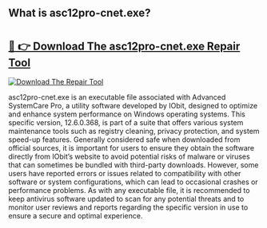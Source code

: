 ## What is asc12pro-cnet.exe? 

# <h2><a href="https://exedetect.com/download.php?asc12pro-cnet.exe">🔗 👉 Download The asc12pro-cnet.exe Repair Tool</a></h2>

[![Download The Repair Tool](https://exedetect.com/download-button.jpg)](https://exedetect.com/download.php?asc12pro-cnet.exe)

asc12pro-cnet.exe is an executable file associated with Advanced SystemCare Pro, a utility software developed by IObit, designed to optimize and enhance system performance on Windows operating systems. This specific version, 12.6.0.368, is part of a suite that offers various system maintenance tools such as registry cleaning, privacy protection, and system speed-up features. Generally considered safe when downloaded from official sources, it is important for users to ensure they obtain the software directly from IObit’s website to avoid potential risks of malware or viruses that can sometimes be bundled with third-party downloads. However, some users have reported errors or issues related to compatibility with other software or system configurations, which can lead to occasional crashes or performance problems. As with any executable file, it is recommended to keep antivirus software updated to scan for any potential threats and to monitor user reviews and reports regarding the specific version in use to ensure a secure and optimal experience.